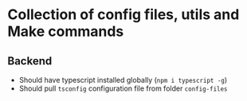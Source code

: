 # Collection of config files, utils and Make commands


## Backend

* Should have typescript installed globally (`npm i typescript -g`)
* Should pull `tsconfig` configuration file from folder `config-files`

